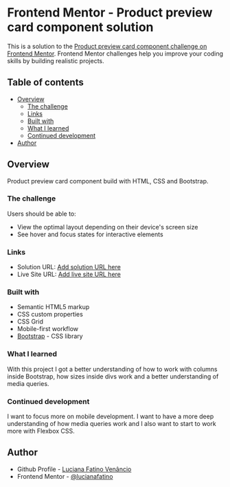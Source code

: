 # Frontend Mentor - Product preview card component solution

This is a solution to the [Product preview card component challenge on Frontend Mentor](https://www.frontendmentor.io/challenges/product-preview-card-component-GO7UmttRfa). Frontend Mentor challenges help you improve your coding skills by building realistic projects. 

## Table of contents

- [Overview](#overview)
  - [The challenge](#the-challenge)
  - [Links](#links)
  - [Built with](#built-with)
  - [What I learned](#what-i-learned)
  - [Continued development](#continued-development)
- [Author](#author)


## Overview
Product preview card component build with HTML, CSS and Bootstrap.

### The challenge

Users should be able to:

- View the optimal layout depending on their device's screen size
- See hover and focus states for interactive elements

### Links

- Solution URL: [Add solution URL here](https://your-solution-url.com)
- Live Site URL: [Add live site URL here](https://your-live-site-url.com)

### Built with

- Semantic HTML5 markup
- CSS custom properties
- CSS Grid
- Mobile-first workflow
- [Bootstrap](https://getbootstrap.com/) - CSS library

### What I learned
With this project I got a better understanding of how to work with columns inside Bootstrap, how sizes inside divs work and a better understanding of media queries.

### Continued development

I want to focus more on mobile development. I want to have a more deep understanding of how media queries work and I also want to start to work more with Flexbox CSS.

## Author

- Github Profile - [Luciana Fatino Venâncio](https://github.com/lucianafatino)
- Frontend Mentor - [@lucianafatino](https://www.frontendmentor.io/profile/lucianafatino)
